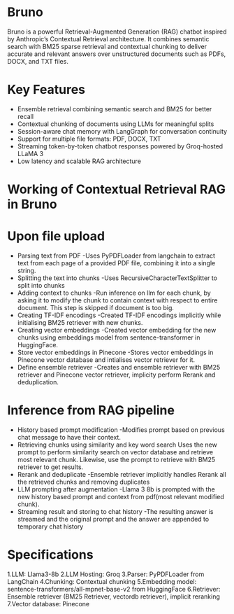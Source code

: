 # Bruno
Bruno is a powerful Retrieval-Augmented Generation (RAG) chatbot inspired by Anthropic’s Contextual Retrieval architecture. It combines semantic search with BM25 sparse retrieval and contextual chunking to deliver accurate and relevant answers over unstructured documents such as PDFs, DOCX, and TXT files.

# Key Features
- Ensemble retrieval combining semantic search and BM25 for better recall
- Contextual chunking of documents using LLMs for meaningful splits
- Session-aware chat memory with LangGraph for conversation continuity
- Support for multiple file formats: PDF, DOCX, TXT
- Streaming token-by-token chatbot responses powered by Groq-hosted LLaMA 3
- Low latency and scalable RAG architecture

# Working of Contextual Retrieval RAG in Bruno
# Upon file upload
- Parsing text from PDF
-Uses PyPDFLoader from langchain to extract text from each page of a provided PDF file, combining it into a single string.
- Splitting the text into chunks
-Uses RecursiveCharacterTextSplitter to split into chunks
- Adding context to chunks
-Run inference on llm for each chunk, by asking it to modify the chunk to contain context with respect to entire document. This step is skipped if document is too big.
- Creating TF-IDF encodings
-Created TF-IDF encodings implicitly while initialising BM25 retriever with new chunks.
- Creating vector embeddings
-Created vector embedding for the new chunks using embeddings model from sentence-transformer in HuggingFace.
- Store vector embeddings in Pinecone
-Stores vector embeddings in Pinecone vector database and intialises vector retriever for it.
- Define ensemble retriever
-Creates and ensemble retriever with BM25 retriever and Pinecone vector retriever, implicity perform Rerank and deduplication.
# Inference from RAG pipeline
- History based prompt modification
-Modifies prompt based on previous chat message to have their context.
- Retrieving chunks using similarity and key word search
Uses the new prompt to perform similarity search on vector database and retrieve most relevant chunk. Likewise, use the prompt to retrieve with BM25 retriever to get results.
- Rerank and deduplicate
-Ensemble retriever implicitly handles Rerank all the retrieved chunks and removing duplicates
- LLM prompting after augmentation
-Llama 3 8b is prompted with the new history based prompt and context from pdf(most relevant modified chunk).
- Streaming result and storing to chat history
-The resulting answer is streamed and the original prompt and the answer are appended to temporary chat history

# Specifications
1.LLM: Llama3-8b
2.LLM Hosting: Groq
3.Parser: PyPDFLoader from LangChain
4.Chunking: Contextual chunking
5.Embedding model: sentence-transformers/all-mpnet-base-v2 from HuggingFace
6.Retriever: Ensemble retriever (BM25 Retriever, vectordb retriever), implicit reranking
7.Vector database: Pinecone



